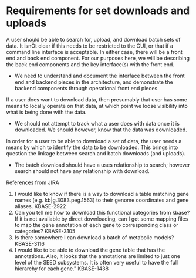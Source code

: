 # Requirements for set downloads and uploads

A user should be able to search for, upload, and download batch sets of data. It isnÕt clear if this needs to be restricted to the GUI, or that if a command line interface is acceptable. In either case, there will be a front end and back end component.  For our purposes here, we will be describing the back end components and the key interface(s) with the front end. 

* We need to understand and document the interface between the front end and backend pieces in the architecture, and demonstrate the backend components through operational front end pieces.

If a user does want to download data, then presumably that user has some means to locally operate on that data, at which point we loose visibility into what is being done with the data.

* We should not attempt to track what a user does with data once it is downloaded. We should however, know that the data was downloaded.

In order for a user to be able to download a set of data, the user needs a means by which to identify the data to be downloaded. This brings into question the linkage between search and batch downloads (and uploads).

* The batch download should have a uses relationship to search; however search should not have any relationship with download.


References from JIRA

1. I would like to know if there is a way to download a table matching gene
names (e.g. kb|g.3083.peg.1563) to their genome coordinates and gene
aliases.  KBASE-2922
2. Can you tell me how to download this functional categories from kbase? If it is not available by direct downloading, can I get some mapping files to map the gene annotation of each gene to corresponding class or categories?  KBASE-3105
3. Is there somewhere I can download a batch of metabolic models? KBASE-3116
4. I would like to be able to download the gene table that has the annotations. Also, it looks that the annotations are limited to just one level of the SEED subsystems. It is often very useful to have the full hierarchy for each gene."  KBASE-1438






